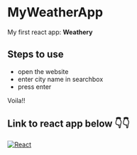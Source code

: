 # MyWeatherApp
My first react app: **Weathery**

## Steps to use
- open the website
- enter city name in searchbox
- press enter

Voila!!

## Link to react app below 👇👇
[![React](https://img.shields.io/badge/react-%2320232a.svg?style=for-the-badge&logo=react&logoColor=%2361DAFB)](https://weathery-react.glitch.me/MyWeatherApp/)

